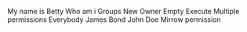My name is Betty
Who am i
Groups
New Owner
Empty
Execute
Multiple permissions
Everybody
James Bond
John Doe
Mirrow permission
